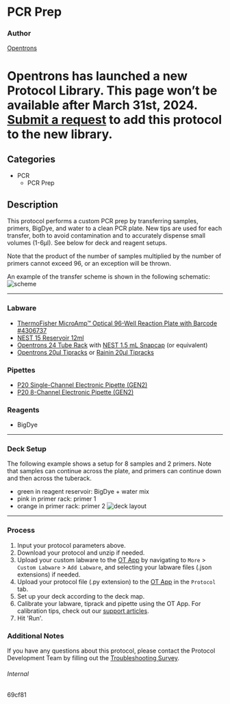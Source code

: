 # PCR Prep

### Author
[Opentrons](https://opentrons.com/)


# Opentrons has launched a new Protocol Library. This page won’t be available after March 31st, 2024. [Submit a request](https://docs.google.com/forms/d/e/1FAIpQLSdYYp9QCKow4nn0KlCVsMS3HX0eJ0N9O7-erajKvcpT0lWbSg/viewform) to add this protocol to the new library.

## Categories
* PCR
	* PCR Prep

## Description

This protocol performs a custom PCR prep by transferring samples, primers, BigDye, and water to a clean PCR plate. New tips are used for each transfer, both to avoid contamination and to accurately dispense small volumes (1-6µl). See below for deck and reagent setups.

Note that the product of the number of samples multiplied by the number of primers cannot exceed 96, or an exception will be thrown.

An example of the transfer scheme is shown in the following schematic:  
![scheme](https://opentrons-protocol-library-website.s3.amazonaws.com/custom-README-images/69cf81/scheme.png)

---

### Labware
* [ThermoFisher MicroAmp™ Optical 96-Well Reaction Plate with Barcode #4306737](https://www.thermofisher.com/order/catalog/product/4306737#/4306737)
* [NEST 15 Reservoir 12ml](https://shop.opentrons.com/collections/verified-labware/products/nest-12-well-reservoir-15-ml)
* [Opentrons 24 Tube Rack](https://shop.opentrons.com/collections/verified-labware/products/tube-rack-set-1) with [NEST 1.5 mL Snapcap](https://www.cell-nest.com/page94?_l=en&product_id=108&product_category=84) (or equivalent)
* [Opentrons 20µl Tipracks](https://shop.opentrons.com/collections/opentrons-tips/products/opentrons-10ul-tips) or [Rainin 20µl Tipracks](https://www.shoprainin.com/Products/Pipettes-and-Tips/Pipette-Tips/LTS-Pipette-Tips/SpaceSaver/Pipette-Tips-GPS-LTS-20µL-S-960A-10/p/30389297)

### Pipettes
* [P20 Single-Channel Electronic Pipette (GEN2)](https://shop.opentrons.com/collections/ot-2-pipettes/products/single-channel-electronic-pipette)
* [P20 8-Channel Electronic Pipette (GEN2)](https://shop.opentrons.com/collections/ot-2-pipettes/products/8-channel-electronic-pipette)

### Reagents
* BigDye

---

### Deck Setup
The following example shows a setup for 8 samples and 2 primers. Note that samples can continue across the plate, and primers can continue down and then across the tuberack.  
* green in reagent reservoir: BigDye + water mix
* pink in primer rack: primer 1
* orange in primer rack: primer 2
![deck layout](https://opentrons-protocol-library-website.s3.amazonaws.com/custom-README-images/69cf81/deck-2.png)

---

### Process
1. Input your protocol parameters above.
2. Download your protocol and unzip if needed.
3. Upload your custom labware to the [OT App](https://opentrons.com/ot-app) by navigating to `More` > `Custom Labware` > `Add Labware`, and selecting your labware files (.json extensions) if needed.
4. Upload your protocol file (.py extension) to the [OT App](https://opentrons.com/ot-app) in the `Protocol` tab.
5. Set up your deck according to the deck map.
6. Calibrate your labware, tiprack and pipette using the OT App. For calibration tips, check out our [support articles](https://support.opentrons.com/en/collections/1559720-guide-for-getting-started-with-the-ot-2).
7. Hit 'Run'.

### Additional Notes
If you have any questions about this protocol, please contact the Protocol Development Team by filling out the [Troubleshooting Survey](https://protocol-troubleshooting.paperform.co/).

###### Internal
69cf81
